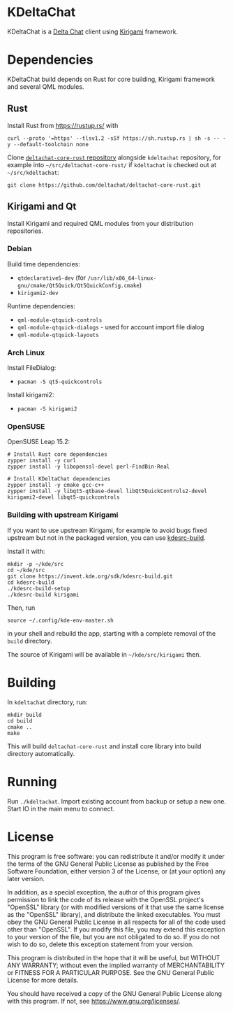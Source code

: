 # KDeltaChat

KDeltaChat is a [Delta Chat](https://delta.chat/) client using [Kirigami](https://develop.kde.org/frameworks/kirigami/) framework.

# Dependencies

KDeltaChat build depends on Rust for core building, Kirigami framework and several QML modules.

## Rust

Install Rust from https://rustup.rs/ with
```
curl --proto '=https' --tlsv1.2 -sSf https://sh.rustup.rs | sh -s -- -y --default-toolchain none
```

Clone [`deltachat-core-rust` repository](https://github.com/deltachat/deltachat-core-rust/) alongside
`kdeltachat` repository, for example into `~/src/deltachat-core-rust/` if `kdeltachat` is checked out at `~/src/kdeltachat`:
```
git clone https://github.com/deltachat/deltachat-core-rust.git
```

## Kirigami and Qt

Install Kirigami and required QML modules from your distribution repositories.

### Debian

Build time dependencies:
- `qtdeclarative5-dev` (for `/usr/lib/x86_64-linux-gnu/cmake/Qt5Quick/Qt5QuickConfig.cmake`)
- `kirigami2-dev`

Runtime dependencies:
- `qml-module-qtquick-controls`
- `qml-module-qtquick-dialogs` - used for account import file dialog
- `qml-module-qtquick-layouts`

### Arch Linux

Install FileDialog:
- `pacman -S qt5-quickcontrols`

Install kirigami2:
- `pacman -S kirigami2`

### OpenSUSE

OpenSUSE Leap 15.2:
```
# Install Rust core dependencies
zypper install -y curl
zypper install -y libopenssl-devel perl-FindBin-Real

# Install KDeltaChat dependencies
zypper install -y cmake gcc-c++
zypper install -y libqt5-qtbase-devel libQt5QuickControls2-devel kirigami2-devel libqt5-quickcontrols
```

### Building with upstream Kirigami

If you want to use upstream Kirigami, for example to avoid bugs fixed
upstream but not in the packaged version, you can use
[kdesrc-build](https://kdesrc-build.kde.org/).

Install it with:
```
mkdir -p ~/kde/src
cd ~/kde/src
git clone https://invent.kde.org/sdk/kdesrc-build.git
cd kdesrc-build
./kdesrc-build-setup
./kdesrc-build kirigami
```

Then, run
```
source ~/.config/kde-env-master.sh
```
in your shell and rebuild the app, starting with a complete removal of
the `build` directory.

The source of Kirigami will be available in `~/kde/src/kirigami` then.

# Building

In `kdeltachat` directory, run:
```
mkdir build
cd build
cmake ..
make
```

This will build `deltachat-core-rust` and install core library into
build directory automatically.

# Running

Run `./kdeltachat`. Import existing account from backup or setup a
new one. Start IO in the main menu to connect.

# License

This program is free software: you can redistribute it and/or modify
it under the terms of the GNU General Public License as published by
the Free Software Foundation, either version 3 of the License, or
(at your option) any later version.

In addition, as a special exception, the author of this program gives
permission to link the code of its release with the OpenSSL
project's "OpenSSL" library (or with modified versions of it that
use the same license as the "OpenSSL" library), and distribute the
linked executables. You must obey the GNU General Public License in
all respects for all of the code used other than "OpenSSL". If you
modify this file, you may extend this exception to your version of
the file, but you are not obligated to do so.  If you do not wish to
do so, delete this exception statement from your version.

This program is distributed in the hope that it will be useful,
but WITHOUT ANY WARRANTY; without even the implied warranty of
MERCHANTABILITY or FITNESS FOR A PARTICULAR PURPOSE.  See the
GNU General Public License for more details.

You should have received a copy of the GNU General Public License
along with this program.  If not, see <https://www.gnu.org/licenses/>.
